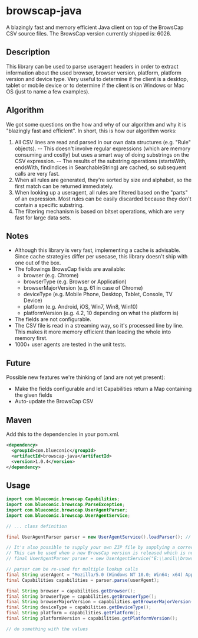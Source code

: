 # browscap-java
A blazingly fast and memory efficient Java client on top of the BrowsCap CSV source files.
The BrowsCap version currently shipped is: 6026.

## Description
This library can be used to parse useragent headers in order to extract information about the used browser, browser version, platform, platform version and device type. Very useful to determine if the client is a desktop, tablet or mobile device or to determine if the client is on Windows or Mac OS (just to name a few examples).

## Algorithm
We got some questions on the how and why of our algorithm and why it is "blazingly fast and efficient".
In short, this is how our algorithm works:

1. All CSV lines are read and parsed in our own data structures (e.g. "Rule" objects).
-- This doesn't involve regular expressions (which are memory consuming and costly) but uses a smart way of doing substrings on the CSV expression.
-- The results of the substring operations (startsWith, endsWith, findIndices in SearchableString) are cached, so subsequent calls are very fast.
2. When all rules are generated, they're sorted by size and alphabet, so the first match can be returned immediately.
3. When looking up a useragent, all rules are filtered based on the "parts" of an expression. Most rules can be easily discarded because they don't contain a specific substring.
4. The filtering mechanism is based on bitset operations, which are very fast for large data sets.

## Notes
* Although this library is very fast, implementing a cache is advisable. Since cache strategies differ per usecase, this library doesn't ship with one out of the box.
* The followings BrowsCap fields are available:
  * browser (e.g. Chrome)
  * browserType (e.g. Browser or Application)
  * browserMajorVersion (e.g. 61 in case of Chrome)
  * deviceType (e.g. Mobile Phone, Desktop, Tablet, Console, TV Device)
  * platform (e.g. Android, iOS, Win7, Win8, Win10)
  * platformVersion (e.g. 4.2, 10 depending on what the platform is)
* The fields are not configurable.
* The CSV file is read in a streaming way, so it's processed line by line. This makes it more memory efficient than loading the whole into memory first.
* 1000+ user agents are tested in the unit tests.

## Future
Possible new features we're thinking of (and are not yet present):
* Make the fields configurable and let Capabilities return a Map containing the given fields
* Auto-update the BrowsCap CSV

## Maven
Add this to the dependencies in your pom.xml.

```xml
<dependency>
  <groupId>com.blueconic</groupId>
  <artifactId>browscap-java</artifactId>
  <version>1.0.4</version>
</dependency>
```

## Usage
```java
import com.blueconic.browscap.Capabilities;
import com.blueconic.browscap.ParseException;
import com.blueconic.browscap.UserAgentParser;
import com.blueconic.browscap.UserAgentService;

// ... class definition

final UserAgentParser parser = new UserAgentService().loadParser(); // handle IOException and ParseException

// It's also possible to supply your own ZIP file by supplying a correct path to a ZIP file in the constructor.
// This can be used when a new BrowsCap version is released which is not yet bundled in this package.
// final UserAgentParser parser = new UserAgentService("E:\\anil\\browscap.zip").loadParser();

// parser can be re-used for multiple lookup calls
final String userAgent = "Mozilla/5.0 (Windows NT 10.0; Win64; x64) AppleWebKit/537.36 (KHTML, like Gecko) Chrome/58.0.3029.81 Safari/537.36";
final Capabilities capabilities = parser.parse(userAgent);

final String browser = capabilities.getBrowser();
final String browserType = capabilities.getBrowserType();
final String browserMajorVersion = capabilities.getBrowserMajorVersion();
final String deviceType = capabilities.getDeviceType();
final String platform = capabilities.getPlatform();
final String platformVersion = capabilities.getPlatformVersion();

// do something with the values

```
